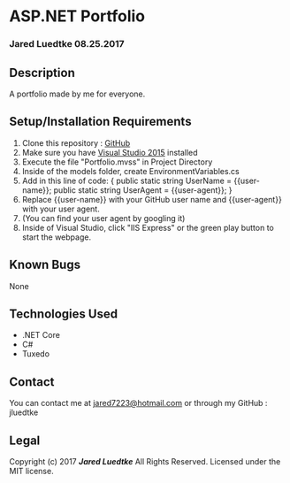 # ASP.NET Portfolio
### Jared Luedtke 08.25.2017

## Description
A portfolio made by me for everyone.

## Setup/Installation Requirements
1. Clone this repository : [GitHub](https://github.com/jluedtke/ASP.NET-Portfolio)
2. Make sure you have [Visual Studio 2015](https://www.visualstudio.com/downloads/) installed
3. Execute the file "Portfolio.mvss" in Project Directory
4. Inside of the models folder, create EnvironmentVariables.cs
5. Add in this line of code:     {
        public static string UserName = {{user-name}};
        public static string UserAgent = {{user-agent}};
    }
6. Replace {{user-name}} with your GitHub user name and {{user-agent}} with your user agent.
7. (You can find your user agent by googling it)
8. Inside of Visual Studio, click "IIS Express" or the green play button to start the webpage.

## Known Bugs
None

## Technologies Used
* .NET Core
* C#
* Tuxedo

## Contact
You can contact me at jared7223@hotmail.com or through my GitHub : jluedtke

## Legal
Copyright (c) 2017 **_Jared Luedtke_** All Rights Reserved.
Licensed under the MIT license.
